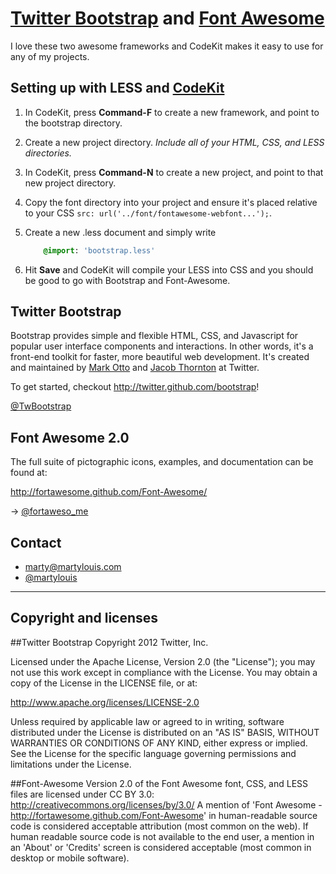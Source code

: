 [Twitter Bootstrap](http://twitter.github.com/bootstrap) and [Font Awesome](http://fortawesome.github.com/Font-Awesome/)
======

I love these two awesome frameworks and CodeKit makes it easy to use for any of my projects.


Setting up with LESS and [CodeKit](http://incident57.com/codekit/)
------
1. In CodeKit, press **Command-F** to create a new framework, and point to the bootstrap directory.
2. Create a new project directory. *Include all of your HTML, CSS, and LESS directories.*
3. In CodeKit, press **Command-N** to create a new project, and point to that new project directory.
4. Copy the font directory into your project and ensure it's placed relative to your CSS `src: url('../font/fontawesome-webfont...');`.
5. Create a new .less document and simply write
	
	```css
		@import: 'bootstrap.less'
	```
6. Hit **Save** and CodeKit will compile your LESS into CSS and you should be good to go with Bootstrap and Font-Awesome.


Twitter Bootstrap
------
Bootstrap provides simple and flexible HTML, CSS, and Javascript for popular user interface components and interactions. In other words, it's a front-end toolkit for faster, more beautiful web development. It's created and maintained by [Mark Otto](http://twitter.com/mdo) and [Jacob Thornton](http://twitter.com/fat) at Twitter.

To get started, checkout http://twitter.github.com/bootstrap!

[@TwBootstrap](http://twitter.com/TwBootstrap)


Font Awesome 2.0
------
The full suite of pictographic icons, examples, and documentation can be found at:

http://fortawesome.github.com/Font-Awesome/

-> [@fortaweso_me](http://twitter.com/fortaweso_me)

Contact
------
- [marty@martylouis.com](mailto:marty@martylouis.com)
- [@martylouis](http://twitter.com/martylouis)

------


Copyright and licenses
---------------------
##Twitter Bootstrap
Copyright 2012 Twitter, Inc.

Licensed under the Apache License, Version 2.0 (the "License");
you may not use this work except in compliance with the License.
You may obtain a copy of the License in the LICENSE file, or at:

   http://www.apache.org/licenses/LICENSE-2.0

Unless required by applicable law or agreed to in writing, software
distributed under the License is distributed on an "AS IS" BASIS,
WITHOUT WARRANTIES OR CONDITIONS OF ANY KIND, either express or implied.
See the License for the specific language governing permissions and
limitations under the License.

##Font-Awesome
Version 2.0 of the Font Awesome font, CSS, and LESS files are licensed under CC BY 3.0:
http://creativecommons.org/licenses/by/3.0/
A mention of 'Font Awesome - http://fortawesome.github.com/Font-Awesome'
in human-readable source code is considered acceptable attribution (most common on the
web). If human readable source code is not available to the end user, a mention in an 'About' 
or 'Credits' screen is considered acceptable (most common in desktop or mobile software).